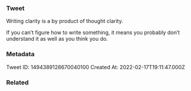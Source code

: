 ### Tweet
Writing clarity is a by product of thought clarity.

If you can’t figure how to write something, it means you probably don’t understand it as well as you think you do.

### Metadata
Tweet ID: 1494389128670040100
Created At: 2022-02-17T19:11:47.000Z

### Related

